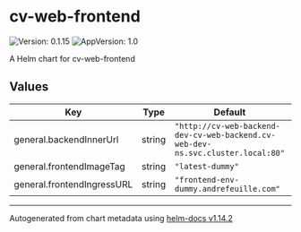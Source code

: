 # cv-web-frontend

![Version: 0.1.15](https://img.shields.io/badge/Version-0.1.15-informational?style=flat-square) ![AppVersion: 1.0](https://img.shields.io/badge/AppVersion-1.0-informational?style=flat-square)

A Helm chart for cv-web-frontend

## Values

| Key | Type | Default | Description |
|-----|------|---------|-------------|
| general.backendInnerUrl | string | `"http://cv-web-backend-dev-cv-web-backend.cv-web-dev-ns.svc.cluster.local:80"` |  |
| general.frontendImageTag | string | `"latest-dummy"` |  |
| general.frontendIngressURL | string | `"frontend-env-dummy.andrefeuille.com"` |  |

----------------------------------------------
Autogenerated from chart metadata using [helm-docs v1.14.2](https://github.com/norwoodj/helm-docs/releases/v1.14.2)
